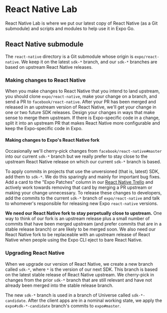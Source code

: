 # React Native Lab

React Native Lab is where we put our latest copy of React Native (as a Git submodule) and scripts and modules to help use it in Expo Go.

## React Native submodule

The `react-native` directory is a Git submodule whose origin is `expo/react-native`. We keep it on the latest `sdk-*` branch, and our `sdk-*` branches are based on upstream React Native releases.

### Making changes to React Native

When you make changes to React Native that you intend to land upstream, you should clone `expo/react-native`, make your change on a branch, and send a PR to `facebook/react-native`. After your PR has been merged and released in an upstream version of React Native, we'll get your change in one or two future SDK releases. Design your changes in ways that make sense to merge them upstream. If there is Expo-specific code in a change, split it into an upstream PR that makes React Native more configurable and keep the Expo-specific code in Expo.

#### Making changes to Expo's React Native fork

Occasionally we'll cherry-pick changes from `facebook/react-native#master` into our current `sdk-*` branch but we really prefer to stay close to the upstream React Native release on which our current `sdk-*` branch is based.

To apply commits in projects that use the unversioned (that is, latest) SDK, add them to `sdk-*`. We do this sparingly and mainly for important bug fixes. Add a card to the "Expo Patches" column in our [React Native Trello](https://trello.com/b/X5J3m1pA/react-native) and actively work towards removing that card by merging a PR upstream or making your change unnecessary. To release these changes to developers, add the commits to the current `sdk-*` branch of `expo/react-native` and talk to whomever's responsible for releasing new Expo `react-native` versions.

**We need our React Native fork to stay perpetually close to upstream.** One way to think of our fork is an upstream release plus a small number of commits that have been merged upstream (and prefer commits that are in a stable release branch) or are likely to be merged soon. We also need our React Native fork to be replaceable with an upstream release of React Native when people using the Expo CLI eject to bare React Native.

### Upgrading React Native

When we upgrade our version of React Native, we create a new branch called `sdk-*`, where `*` is the version of our next SDK. This branch is based on the latest stable release of React Native upstream. We cherry-pick in changes from the prior `sdk-*` branch that are still relevant and have not already been merged into the stable release branch.

The new `sdk-*` branch is used in a branch of Universe called `sdk-*-candidate`. After the client apps are in a nominal working state, we apply the `expo#sdk-*-candidate` branch's commits to `expo#master`.
